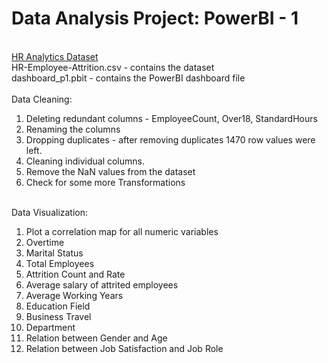 # Data Analysis Project: PowerBI - 1
<br>
<a href="kaggle datasets download -d rishikeshkonapure/hr-analytics-prediction">HR Analytics Dataset</a>
<br>
HR-Employee-Attrition.csv - contains the dataset 
<br>
dashboard_p1.pbit - contains the PowerBI dashboard file 
<br>
<br>
Data Cleaning:
<ol>
<li>Deleting redundant columns - EmployeeCount, Over18, StandardHours</li>
<li>Renaming the columns</li>
<li>Dropping duplicates - after removing duplicates 1470 row values were left.</li>
<li>Cleaning individual columns.</li>
<li>Remove the NaN values from the dataset</li>
<li>Check for some more Transformations</li>
</ol>
<br>
Data Visualization:
<ol>
<li>Plot a correlation map for all numeric variables</li>
<li>Overtime</li>
<li>Marital Status</li>
<li>Total Employees</li>
<li>Attrition Count and Rate</li>
<li>Average salary of attrited employees</li>
<li>Average Working Years</li>
<li>Education Field</li>
<li>Business Travel</li>
<li>Department</li>
<li>Relation between Gender and Age</li>
<li>Relation between Job Satisfaction and Job Role</li>
</ol>
